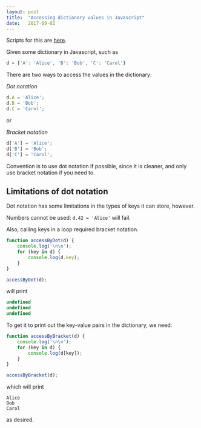 ```yaml
---
layout: post
title:  "Accessing dictionary values in Javascript"
date:   2017-09-02
---
```


Scripts for this are [here](https://github.com/lkloh/javascriptPlayground/blob/master/accessingDictValues.js).

Given some dictionary in Javascript, such as

```js
d = {'A': 'Alice', 'B': 'Bob', 'C': 'Carol'}
```

There are two ways to access the values in the dictionary:

*Dot notation*

```js
d.A = 'Alice';
d.B = 'Bob';
d.C = 'Carol';
```

or

*Bracket notation*

```js
d['A'] = 'Alice';
d['B'] = 'Bob';
d['C'] = 'Carol';
```

Convention is to use dot notation if possible,
since it is cleaner, and only use bracket notation if you need to.

## Limitations of dot notation

Dot notation has some limitations in the types of keys it can store, however.

Numbers cannot be used: `d.42 = 'Alice'` will fail.


Also, calling keys in a loop required bracket notation.

```js
function accessByDot(d) {
	console.log('\n\n');
	for (key in d) {
		console.log(d.key);
	}
}

accessByDot(d);
```

will print

```js
undefined
undefined
undefined
```

To get it to print out the key-value pairs in the dictionary, we need:

```js
function accessByBracket(d) {
	console.log('\n\n');
	for (key in d) {
		console.log(d[key]);
	}
}

accessByBracket(d);
```

which will print

```
Alice
Bob
Carol
```

as desired.


